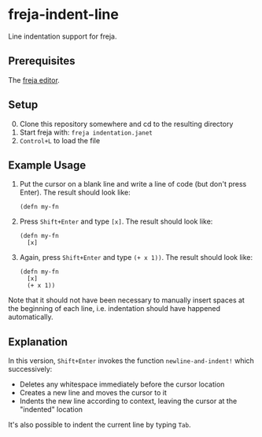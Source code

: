 # freja-indent-line

Line indentation support for freja.

## Prerequisites

The [freja editor](https://github.com/saikyun/freja).

## Setup

0. Clone this repository somewhere and cd to the resulting directory
1. Start freja with: `freja indentation.janet`
2. `Control+L` to load the file

## Example Usage

1. Put the cursor on a blank line and write a line of code (but don't
   press Enter).  The result should look like:
    ```
    (defn my-fn
    ```

2. Press `Shift+Enter` and type `[x]`.  The result
   should look like:
    ```
    (defn my-fn
      [x]
    ```

3. Again, press `Shift+Enter` and type `(+ x 1))`.  The result should look
   like:
    ```
    (defn my-fn
      [x]
      (+ x 1))
    ```

Note that it should not have been necessary to manually insert spaces at the beginning of each line, i.e. indentation should have happened automatically.

## Explanation

In this version, `Shift+Enter` invokes the function
`newline-and-indent!` which successively:

* Deletes any whitespace immediately before the cursor location
* Creates a new line and moves the cursor to it
* Indents the new line according to context, leaving the cursor at the "indented" location

It's also possible to indent the current line by typing `Tab`.
